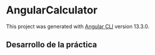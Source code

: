 # AngularCalculator

This project was generated with [Angular CLI](https://github.com/angular/angular-cli) version 13.3.0.

## Desarrollo de la práctica


